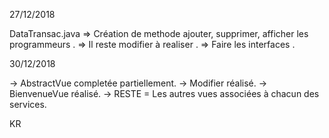 27/12/2018

DataTransac.java
  => Création de methode ajouter, supprimer, afficher les programmeurs .
  => Il reste modifier à realiser .
  => Faire les interfaces .

30/12/2018

  -> AbstractVue completée partiellement.
  -> Modifier réalisé.
  -> BienvenueVue réalisé.
  -> RESTE = Les autres vues associées à chacun des services.
  
  KR
